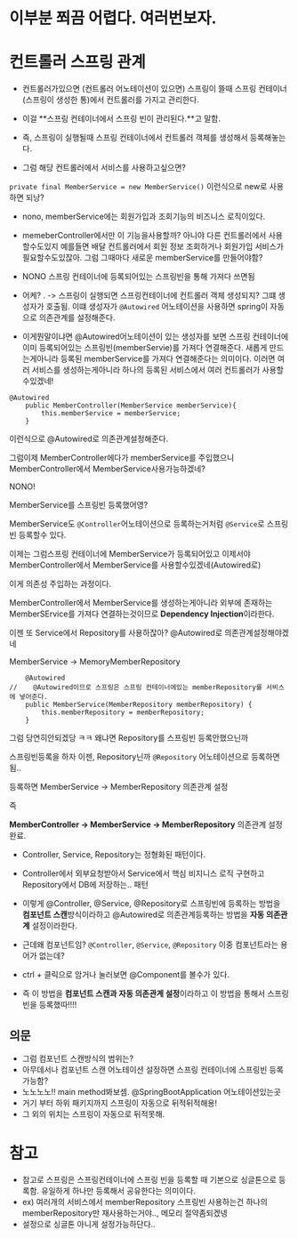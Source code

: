 # 이부분 쬐끔 어렵다. 여러번보자.

# 컨트롤러 스프링 관계

- 컨트롤러가있으면 (컨트롤러 어노테이션이 있으면) 스프링이 뜰때 스프링 컨테이너(스프링이 생성한 통)에서 컨트롤러를 가지고 관리한다.
- 이걸 **스프링 컨테이너에서 스프링 빈이 관리된다.**고 말함.
- 즉, 스프링이 실행될때 스프링 컨테이너에서 컨트롤러 객체를 생성해서 등록해놓는다.

- 그럼 해당 컨트롤러에서 서비스를 사용하고싶으면?

`private final MemberService = new MemberService()` 이런식으로 new로 사용하면 되낭?

- nono, memberService에는 회원가입과 조회기능의 비즈니스 로직이있다.
- memeberController에서만 이 기능을사용할까? 아니야 다른 컨트롤러에서 사용할수도있지 예를들면 배달 컨트롤러에서 회원 정보 조회하거나 회원가입 서비스가 필요할수도있잖아. 그럼 그때마다 새로운 memberService를 만들어야함?

- NONO 스프링 컨테이너에 등록되어있는 스프링빈을 통해 가져다 쓰면됨
- 어케? . -> 스프링이 실행되면 스프링컨테이너에 컨트롤러 객체 생성되지? 그떄 생성자가 호출됨. 이떄 생성자가 `@Autowired` 어노테이션을 사용하면 spring이 자동으로 의존관계를 설정해준다.
- 이게뭔말이냐면 @Autowired어노테이션이 있는 생성자를 보면 스프링 컨테이너에 이미 등록되어있는 스프링빈(memberServie)를 가져다 연결해준다. 새롭게 만드는게아니라 등록된 memberService를 가져다 연결해준다는 의미이다. 이러면 여러 서비스를 생성하는게아니라 하나의 등록된 서비스에서 여러 컨트롤러가 사용할수있겠네!

```
@Autowired
    public MemberController(MemberService memberService){
        this.memberService = memberService;
    }
```

이런식으로 @Autowired로 의존관계설정해준다.

그럼이제 MemberController에다가 memberService를 주입했으니 MemberController에서 MemberService사용가능하겠네?

NONO!

MemberService를 스프링빈 등록했어영?

MemberService도 `@Controller`어노테이션으로 등록하는거처럼 `@Service`로 스프링빈 등록할수 있다.

이제는 그럼스프링 컨테이너에 MemberService가 등록되어있고 이제서야 MemberController에서 MemberService를 사용할수있겠네(Autowired로)

이게 의존성 주입하는 과정이다.

MemberController에서 MemberService를 생성하는게아니라 외부에 존재하는 MemberSErvice를 가져다 연결하는것이므로 **Dependency Injection**이라한다.

이젠 또 Service에서 Repository를 사용하잖아?
@Autowired로 의존관계설정해야겠네

MemberService -> MemoryMemberRepository

```
    @Autowired
//    @Autowired이므로 스프링은 스프링 컨테이너에있는 memberRepository를 서비스에 넣어준다.
    public MemberService(MemberRepository memberRepository) {
        this.memberRepository = memberRepository;
    }
```

그럼 당연히안되겠당 ㅋㅋ 왜냐면 Repository를 스프링빈 등록안했으닌까

스프링빈등록을 하자 이젠, Repository닌까 `@Repository` 어노테이션으로 등록하면됨..

등록하면 MemberService -> MemberRepository 의존관계 설정

즉

**MemberController -> MemberService -> MemberRepository** 의존관계 설정완료.

- Controller, Service, Repository는 정형화된 패턴이다.
- Controller에서 외부요청받아서 Service에서 핵심 비지니스 로직 구현하고 Repository에서 DB에 저장하는.. 패턴

- 이렇게 @Controller, @Service, @Repository로 스프링빈에 등록하는 방법을 **컴포넌트 스캔**방식이라하고 @Autowired로 의존관계등록하는 방법을 **자동 의존관계** 설정이라한다.

- 근데왜 컴포넌트임? `@Controller`, `@Service`, `@Repository` 이중 컴포넌트라는 용어가 없는데?

- ctrl + 클릭으로 암거나 눌러보면 @Component를 볼수가 있다.

- 즉 이 방법을 **컴포넌트 스캔과 자동 의존관계 설정**이라하고 이 방법을 통해서 스프링빈을 등록했따!!!!

## 의문

- 그럼 컴포넌트 스캔방식의 범위는?
- 아무데서나 컴포넌트 스캔 어노테이션 설정하면 스프링 컨테이너에 스프링빈 등록가능함?
- 노노노노!! main method봐보셈. @SpringBootApplication 어노테이션있는곳
- 거기 부터 하위 패키지까지 스프링이 자동으로 뒤적뒤적해용!
- 그 외의 위치는 스프링이 자동으로 뒤적못해.

# 참고

- 참고로 스프링은 스프링컨테이너에 스프링 빈을 등록할 때 기본으로 싱글톤으로 등록함. 유일하게 하나만 등록해서 공유한다는 의미이다.
- ex) 여러개의 서비스에서 memberRepository 스프링빈 사용하는건 하나의 memberRepository만 재사용하는거야.., 메모리 절약좀되겠넹
- 설정으로 싱글톤 아니게 설정가능하단다..
